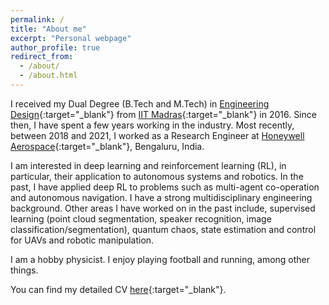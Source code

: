 ```yaml
---
permalink: /
title: "About me"
excerpt: "Personal webpage"
author_profile: true
redirect_from: 
  - /about/
  - /about.html
---
```


I received my Dual Degree (B.Tech and M.Tech) in [Engineering Design](https://ed.iitm.ac.in){:target="_blank"} from [IIT Madras](https://www.iitm.ac.in/){:target="_blank"} in 2016. Since then, I have spent a few years working in the industry. Most recently, between 2018 and 2021, I worked as a Research Engineer at [Honeywell Aerospace](https://aerospace.honeywell.com){:target="_blank"}, Bengaluru, India.

I am interested in deep learning and reinforcement learning (RL), in particular, their application to autonomous systems and robotics. In the past, I have applied deep RL to problems such as multi-agent co-operation and autonomous navigation. I have a strong multidisciplinary engineering background. Other areas I have worked on in the past include, supervised learning (point cloud segmentation, speaker recognition, image classification/segmentation), quantum chaos, state estimation and control for UAVs and robotic manipulation.

I am a hobby physicist. I enjoy playing football and running, among other things.   

You can find my detailed CV [here](https://adi3e08.github.io/files/cv.pdf){:target="_blank"}.

